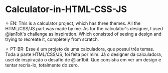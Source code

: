 # Calculator-in-HTML-CSS-JS
 
✧ EN: This is a calculator project, which has three themes. All the HTML/CSS/JS part was made by me. As for the calculator's designer, I used @ian1bit's challenge as inspiration. Which consisted of seeing a design and trying to recreate it, completely from scratch.

✧ PT-BR: Esse é um projeto de uma calculadora, que possui três temas. Toda a parte HTML/CSS/JS, foi feita por mim. Já o designer da calculadora, usei de inspiração o desafio de @ian1bit. Que consistia em ver um design e tentar recria-lo, totalmente do zero.